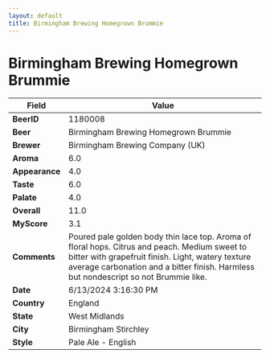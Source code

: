 ```yaml
---
layout: default
title: Birmingham Brewing Homegrown Brummie
---
```


# Birmingham Brewing Homegrown Brummie

| Field         | Value     |
|---------------|-----------|
| **BeerID** | 1180008 |
| **Beer** | Birmingham Brewing Homegrown Brummie |
| **Brewer** | Birmingham Brewing Company (UK) |
| **Aroma** | 6.0 |
| **Appearance** | 4.0 |
| **Taste** | 6.0 |
| **Palate** | 4.0 |
| **Overall** | 11.0 |
| **MyScore** | 3.1 |
| **Comments** | Poured pale golden body thin lace top.  Aroma of floral hops.  Citrus and peach. Medium sweet to bitter with grapefruit finish. Light,  watery texture average carbonation and a bitter finish.  Harmless but nondescript so not Brummie like.  |
| **Date** | 6/13/2024 3:16:30 PM |
| **Country** | England |
| **State** | West Midlands |
| **City** | Birmingham Stirchley |
| **Style** | Pale Ale - English |

